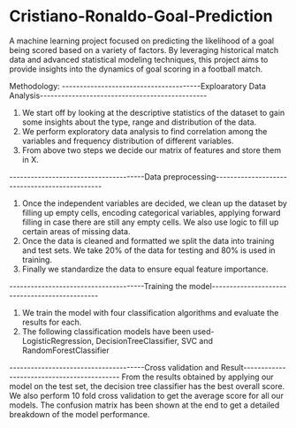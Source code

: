 # Cristiano-Ronaldo-Goal-Prediction
A machine learning project focused on predicting the likelihood of a goal being scored  based on a variety of factors. By leveraging historical match data and advanced statistical modeling techniques, this project aims to provide insights into the dynamics of goal scoring in a football match.

Methodology:
---------------------------------------Exploaratory Data Analysis-----------------------------------------------
1. We start off by looking at the descriptive statistics of the dataset to gain some insights about the type, range and distribution of the data.
2. We perform exploratory data analysis to find correlation among the variables and frequency distribution of different variables.
3. From above two steps we decide our matrix of features and store them in X.

--------------------------------------Data preprocessing----------------------------------------------
1. Once the independent variables are decided, we clean up the dataset by filling up empty cells, encoding categorical variables, applying forward filling in case there are still any empty cells. We also use logic to fill up certain areas of missing data.
2. Once the data is cleaned and formatted we split the data into training and test sets. We take 20% of the data for testing and 80% is used in training.
3. Finally we standardize the data to ensure equal feature importance.

--------------------------------------Training the model----------------------------------------------
1. We train the model with four classification algorithms and evaluate the results for each.
2. The following classification models have been used- LogisticRegression, DecisionTreeClassifier, SVC and RandomForestClassifier

--------------------------------------Cross validation and Result-------------------------------------------
From  the results obtained by applying our model on the test set, the decision tree classifier has the best overall score. We also perform 10 fold cross validation to get the average score for all our models. The confusion matrix has been shown at the end to get a detailed breakdown of the model performance.
